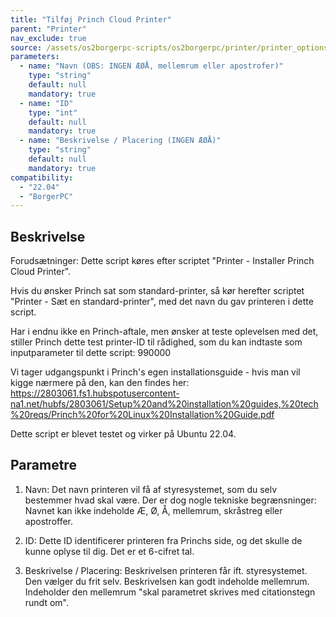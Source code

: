 ```yaml
---
title: "Tilføj Princh Cloud Printer"
parent: "Printer"
nav_exclude: true
source: /assets/os2borgerpc-scripts/os2borgerpc/printer/printer_options_set.sh
parameters:
  - name: "Navn (OBS: INGEN ÆØÅ, mellemrum eller apostrofer)"
    type: "string"
    default: null
    mandatory: true
  - name: "ID"
    type: "int"
    default: null
    mandatory: true
  - name: "Beskrivelse / Placering (INGEN ÆØÅ)"
    type: "string"
    default: null
    mandatory: true
compatibility:  
  - "22.04"
  - "BorgerPC"
---
```


## Beskrivelse
Forudsætninger:
Dette script køres efter scriptet "Printer - Installer Princh Cloud Printer".

Hvis du ønsker Princh sat som standard-printer, så kør herefter scriptet "Printer - Sæt en standard-printer", med det navn du gav printeren i dette script.

Har i endnu ikke en Princh-aftale, men ønsker at teste oplevelsen med det, stiller Princh dette test printer-ID til rådighed, som du kan indtaste som inputparameter til dette script:
990000

Vi tager udgangspunkt i Princh's egen installationsguide - hvis man vil kigge nærmere på den, kan den findes her:
https://2803061.fs1.hubspotusercontent-na1.net/hubfs/2803061/Setup%20and%20installation%20guides,%20tech%20reqs/Princh%20for%20Linux%20Installation%20Guide.pdf

Dette script er blevet testet og virker på Ubuntu 22.04.

## Parametre
1. Navn: Det navn printeren vil få af styresystemet, som du selv bestemmer hvad skal være. Der er dog nogle tekniske begrænsninger: Navnet kan ikke indeholde Æ, Ø, Å, mellemrum, skråstreg eller apostroffer.

2. ID: Dette ID identificerer printeren fra Princhs side, og det skulle de kunne oplyse til dig. Det er et 6-cifret tal.

3. Beskrivelse / Placering: Beskrivelsen printeren får ift. styresystemet. Den vælger du frit selv. Beskrivelsen kan godt indeholde mellemrum. Indeholder den mellemrum "skal parametret skrives med citationstegn rundt om".

